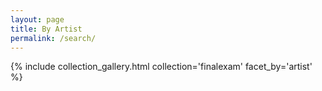 ```yaml
---
layout: page
title: By Artist
permalink: /search/
---
```


{% include collection_gallery.html collection='finalexam' facet_by='artist' %}
